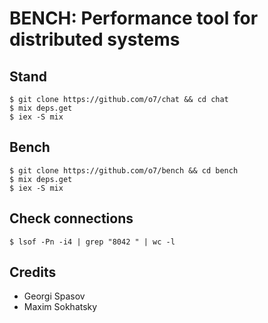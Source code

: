 # BENCH: Performance tool for distributed systems

Stand
-----

```
$ git clone https://github.com/o7/chat && cd chat
$ mix deps.get
$ iex -S mix
```

Bench
-----

```
$ git clone https://github.com/o7/bench && cd bench
$ mix deps.get
$ iex -S mix
```

Check connections
-----------------

```
$ lsof -Pn -i4 | grep "8042 " | wc -l
```

Credits
-------

* Georgi Spasov
* Maxim Sokhatsky

